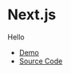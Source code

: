 # Next.js

Hello

* [Demo](https://moltin-nextjs-demo-store.now.sh/)
* [Source Code](https://github.com/moltin-examples/nextjs-demo-store)

